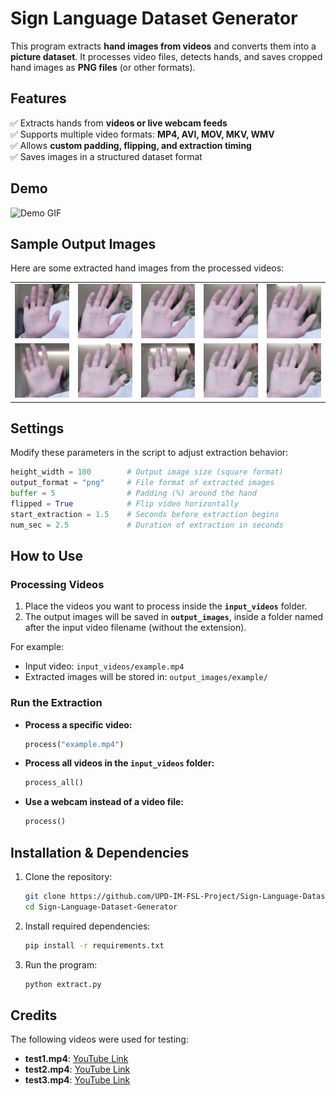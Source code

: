 # **Sign Language Dataset Generator**

This program extracts **hand images from videos** and converts them into a **picture dataset**. It processes video files, detects hands, and saves cropped hand images as **PNG files** (or other formats).  

## **Features**  
✅ Extracts hands from **videos or live webcam feeds**  
✅ Supports multiple video formats: **MP4, AVI, MOV, MKV, WMV**  
✅ Allows **custom padding, flipping, and extraction timing**  
✅ Saves images in a structured dataset format  

## **Demo**  

![Demo GIF](demo.gif)  

## **Sample Output Images**  

Here are some extracted hand images from the processed videos:  

<table align="center">
  <tr>
    <td><img src="output_images/test1/0.png" width="100"></td>
    <td><img src="output_images/test1/3.png" width="100"></td>
    <td><img src="output_images/test1/5.png" width="100"></td>
    <td><img src="output_images/test1/7.png" width="100"></td>
    <td><img src="output_images/test1/8.png" width="100"></td>
  </tr>
  <tr>
    <td><img src="output_images/test1/10.png" width="100"></td>
    <td><img src="output_images/test1/15.png" width="100"></td>
    <td><img src="output_images/test1/20.png" width="100"></td>
    <td><img src="output_images/test1/23.png" width="100"></td>
    <td><img src="output_images/test1/30.png" width="100"></td>
  </tr>
</table>

## **Settings**  

Modify these parameters in the script to adjust extraction behavior:  

```python
height_width = 100        # Output image size (square format)
output_format = "png"     # File format of extracted images
buffer = 5                # Padding (%) around the hand
flipped = True            # Flip video horizontally
start_extraction = 1.5    # Seconds before extraction begins
num_sec = 2.5             # Duration of extraction in seconds
```

## **How to Use**  

### **Processing Videos**  
1. Place the videos you want to process inside the **`input_videos`** folder.  
2. The output images will be saved in **`output_images`**, inside a folder named after the input video filename (without the extension).  

For example:  
- Input video: `input_videos/example.mp4`  
- Extracted images will be stored in: `output_images/example/`  

### **Run the Extraction**  

- **Process a specific video:**  
  ```python
  process("example.mp4")
  ```
- **Process all videos in the `input_videos` folder:**  
  ```python
  process_all()
  ```
- **Use a webcam instead of a video file:**  
  ```python
  process()
  ```

## **Installation & Dependencies**  

1. Clone the repository:  
   ```sh
   git clone https://github.com/UPD-IM-FSL-Project/Sign-Language-Dataset-Generator
   cd Sign-Language-Dataset-Generator
   ```
2. Install required dependencies:  
   ```sh
   pip install -r requirements.txt
   ```
3. Run the program:  
   ```sh
   python extract.py
   ```
## **Credits**  
The following videos were used for testing:  
- **test1.mp4**: [YouTube Link](https://www.youtube.com/watch?v=xmMKH_R2HAE)  
- **test2.mp4**: [YouTube Link](https://www.youtube.com/watch?v=wihY-cSsoRg)  
- **test3.mp4**: [YouTube Link](https://www.youtube.com/watch?v=8OqOMV-f6hA)  
